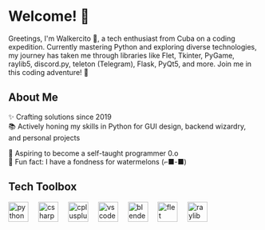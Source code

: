 # Welcome! 👋

Greetings, I'm Walkercito 🍉, a tech enthusiast from Cuba on a coding expedition. Currently mastering Python and exploring diverse technologies, my journey has taken me through libraries like Flet, Tkinter, PyGame, raylib5, discord.py, teleton (Telegram), Flask, PyQt5, and more. Join me in this coding adventure! 🚀

## About Me

✨ Crafting solutions since 2019  
📚 Actively honing my skills in Python for GUI design, backend wizardry, and personal projects

🎯 Aspiring to become a self-taught programmer 0.o  
🍉 Fun fact: I have a fondness for watermelons (⁠⌐⁠■⁠-⁠■⁠)

## Tech Toolbox

<div align="left">
  <div align="left">
  <img src="https://cdn.jsdelivr.net/gh/devicons/devicon/icons/python/python-original.svg" height="40" alt="python logo"  />
  <img width="12" />
  <img src="https://cdn.jsdelivr.net/gh/devicons/devicon/icons/csharp/csharp-original.svg" height="40" alt="csharp logo"  />
  <img width="12" />
  <img src="https://cdn.jsdelivr.net/gh/devicons/devicon/icons/cplusplus/cplusplus-original.svg" height="40" alt="cplusplus logo"  />
  <img width="12" />
  <img src="https://cdn.jsdelivr.net/gh/devicons/devicon/icons/vscode/vscode-original.svg" height="40" alt="vscode logo"  />
  <img width="12" />
  <img src="https://cdn.jsdelivr.net/gh/devicons/devicon/icons/blender/blender-original.svg" height="40" alt="blender logo"  />
  <img width="12" />
  <img src="https://cdn.jsdelivr.net/gh/devicons/devicon/icons/flet/flet-original.svg" height="40" alt="flet logo"  />
  <img width="12" />
  <img src="https://cdn.jsdelivr.net/gh/devicons/devicon/icons/raylib/raylib-original.svg" height="40" alt="raylib logo"  />
  <!-- Add more icons as needed -->
</div>

</div>
